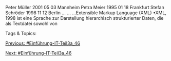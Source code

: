 Peter Müller 2001 05 03 Mannheim
Petra Meier 1995 01 18 Frankfurt
Stefan Schröder 1998 11 12 Berlin
… … …Extensible Markup Language (XML)
•XML, 1998 ist eine Sprache zur Darstellung hierarchisch strukturierter Daten, die als Textdatei sowohl von 

   Tags & Topics:
   

[Previous: #Einführung-IT-Teil3a_46](Einführung-IT-Teil3a_46.md)

[Next: #Einführung-IT-Teil3a_46](Einführung-IT-Teil3a_46.md)